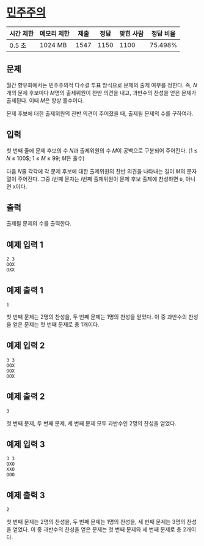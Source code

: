 # [민주주의](https://www.acmicpc.net/problem/30999)

| 시간 제한 | 메모리 제한 | 제출 | 정답 | 맞힌 사람 | 정답 비율 |
| --- | --- | --- | --- | --- | --- |
| 0.5 초 | 1024 MB | 1547 | 1150 | 1100 | 75.498% |

## 문제

월간 향유회에서는 민주주의적 다수결 투표 방식으로 문제의 출제 여부를 정한다. 즉, 𝑁개의 문제 후보마다 𝑀명의 출제위원이 찬반 의견을 내고, 과반수의 찬성을 얻은 문제가 출제된다. 이때 𝑀은 항상 홀수이다.

문제 후보에 대한 출제위원의 찬반 의견이 주어졌을 때, 출제될 문제의 수를 구하여라.

## 입력

첫 번째 줄에 문제 후보의 수 𝑁과 출제위원의 수 𝑀이 공백으로 구분되어 주어진다. (1 ≤ 𝑁 ≤ 100$; 1 ≤ 𝑀 ≤ 99; 𝑀은 홀수)

다음 𝑁줄 각각에 각 문제 후보에 대한 출제위원의 찬반 의견을 나타내는 길이 𝑀의 문자열이 주어진다. 그중 𝑖번째 문자는 𝑖번째 출제위원이 문제 후보 출제에 찬성하면 `O`, 아니면 `X`이다.

## 출력

출제될 문제의 수를 출력한다.

## 예제 입력 1

```
2 3
OOX
OXX

```

## 예제 출력 1

```
1

```

첫 번째 문제는 2명의 찬성을, 두 번째 문제는 1명의 찬성을 얻었다. 이 중 과반수의 찬성을 얻은 문제는 첫 번째 문제로 총 1개이다.

## 예제 입력 2

```
3 3
OOX
OOX
OOX

```

## 예제 출력 2

```
3

```

첫 번째 문제, 두 번째 문제, 세 번째 문제 모두 과반수인 2명의 찬성을 얻었다.

## 예제 입력 3

```
3 3
OXO
XXO
OOO

```

## 예제 출력 3

```
2

```

첫 번째 문제는 2명의 찬성을, 두 번째 문제는 1명의 찬성을, 세 번째 문제는 3명의 찬성을 얻었다. 이 중 과반수의 찬성을 얻은 문제는 첫 번째 문제와 세 번째 문제로 총 2개이다.
